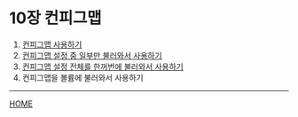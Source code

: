 # 10장 컨피그맵

1. [컨피그맵 사용하기](./01.md)
2. [컨피그맵 설정 중 일부만 불러와서 사용하기](./02.md)
3. [컨피그맵 설정 전체를 한꺼번에 불러와서 사용하기](./03.md)
4. 컨피그맵을 볼륨에 불러와서 사용하기

-----
[HOME](../README.md)
